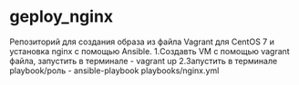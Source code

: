 # geploy_nginx
Репозиторий для создания образа из файла Vagrant для CentOS 7 и установка nginx с помощью Ansible.
1.Создавть VM с помощью vagrant файла, запустить в терминале - vagrant up
2.Запустить в терминале playbook/роль - ansible-playbook playbooks/nginx.yml
